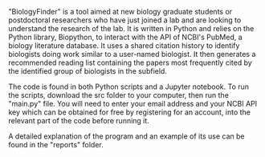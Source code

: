  "BiologyFinder" is a tool aimed at new biology graduate students or postdoctoral researchers who have just joined a lab and are looking to understand the research of the lab.  It is written in Python and relies on the Python library, Biopython, to interact with the API of NCBI's PubMed, a biology literature database.  It uses a shared citation history to identify biologists doing work similar to a user-named biologist.  It then generates a recommended reading list containing the papers most frequently cited by the identified group of biologists in the subfield.

 The code is found in both Python scripts and a Jupyter notebook.  To run the scripts, download the src folder to your computer, then run the "main.py" file.  You will need to enter your email address and your NCBI API key which can be obtained for free by registering for an account, into the relevant part of the code before running it.

A detailed explanation of the program and an example of its use can be found in the "reports" folder.
